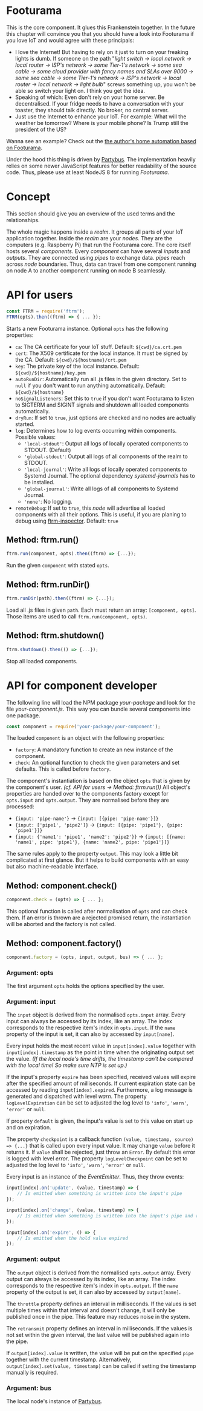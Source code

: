 # Footurama

This is the core component. It glues this Frankenstein together. In the future this chapter will convince you that you should have a look into Footurama if you love IoT and would agree with these principals:

 * I love the Internet! But having to rely on it just to turn on your freaking lights is dumb. If someone on the path "*light switch -> local network -> local router -> ISP's network -> some Tier-1's network -> some sea cable -> some cloud provider with fancy names and SLAs over 9000 -> some sea cable -> some Tier-1's network -> ISP's network -> local router -> local network -> light bulb*" screws something up, you won't be able so switch your light on. I think you get the idea.
 * Speaking of which: Even don't rely on your home server. Be decentralised. If your fridge needs to have a conversation with your toaster, they should talk directly. No broker, no central server.
 * Just use the Internet to enhance your IoT. For example: What will the weather be tomorrow? Where is your mobile phone? Is Trump still the president of the US?

Wanna see an example? Check out the [the author's home automation based on Footurama](https://github.com/jue/node-my-home).

Under the hood this thing is driven by [Partybus](https://github.com/jue89/node-partybus#readme). The implementation heavily relies on some newer JavaScript features for better readability of the source code. Thus, please use at least NodeJS 8 for running *Footurama*.

# Concept

This section should give you an overview of the used terms and the relationships.

The whole magic happens inside a *realm*. It groups all parts of your IoT application together. Inside the *realm* are your *nodes*. They are the computers (e.g. Raspberry Pi) that run the Footurama core. The core itself hosts several *components*. Every *component* can have several *inputs* and *outputs*. They are connected using *pipes* to exchange data. *pipes* reach across *node* boundaries. Thus, data can travel from one component running on node A to another component running on node B seamlessly.

# API for users

```js
const FTRM = require('ftrm');
FTRM(opts).then((ftrm) => { ... });
```

Starts a new Footurama instance. Optional `opts` has the following properties:
 * `ca`: The CA certificate for your IoT stuff. Default: `${cwd}/ca.crt.pem`
 * `cert`: The X509 certificate for the local instance. It must be signed by the CA. Default: `${cwd}/${hostname}/crt.pem`
 * `key`: The private key of the local instance. Default: `${cwd}/${hostname}/key.pem`
 * `autoRunDir`: Automatically run all .js files in the given directory. Set to `null` if you don't want to run anything automatically. Default: `${cwd}/${hostname}`
 * `noSignalListeners`: Set this to `true` if you don't want Footurama to listen to SIGTERM and SIGINT signals and shutdown all loaded components automatically.
 * `dryRun`: If set to `true`, just options are checked and no nodes are actually started.
 * `log`: Determines how to log events occurring within components. Possible values:
   * `'local-stdout'`: Output all logs of locally operated components to STDOUT. (Default)
   * `'global-stdout'`: Output all logs of all components of the realm to STDOUT.
   * `'local-journal'`: Write all logs of locally operated components to Systemd Journal. The optional dependency *systemd-journals* has to be installed.
   * `'global-journal'`: Write all logs of all components to Systemd Journal.
   * `'none'`: No logging.
 * `remoteDebug`: If set to `true`, this *node* will advertise all loaded components with all their options. This is useful, if you are planing to debug using [ftrm-inspector](http://github.com/Footurama/ftrm-inspector). Default: `true`

## Method: ftrm.run()

```js
ftrm.run(component, opts).then((ftrm) => {...});
```

Run the given `component` with stated `opts`.

## Method: ftrm.runDir()

```js
ftrm.runDir(path).then((ftrm) => {...});
```

Load all .js files in given `path`. Each must return an array: `[component, opts]`. Those items are used to call `ftrm.run(component, opts)`.

## Method: ftrm.shutdown()

```js
ftrm.shutdown().then(() => {...});
```

Stop all loaded components.

# API for component developer

The following line will load the NPM package *your-package* and look for the file *your-component.js*. This way you can bundle several components into one package.

```js
const component = require('your-package/your-component');
```

The loaded `component` is an object with the following properties:
 * `factory`: A mandatory function to create an new instance of the component.
 * `check`: An optional function to check the given parameters and set defaults. This is called before `factory`.

The component's instantiation is based on the object `opts` that is given by the component's user. *(cf. API for users -> Method: ftrm.run())* All object's properties are handed over to the components factory except for `opts.input` and `opts.output`. They are normalised before they are processed:

 * `{input: 'pipe-name'}` -> `{input: [{pipe: 'pipe-name'}]}`
 * `{input: ['pipe1', 'pipe2']}` -> `{input: [{pipe: 'pipe1'}, {pipe: 'pipe1'}]}`
 * `{input: {'name1': 'pipe1', 'name2': 'pipe2'}}` -> `{input: [{name: 'name1', pipe: 'pipe1'}, {name: 'name2', pipe: 'pipe1'}]}`

The same rules apply to the property `output`. This may look a little bit complicated at first glance. But it helps to build components with an easy but also machine-readable interface.

## Method: component.check()

```js
component.check = (opts) => { ... };
```

This optional function is called after normalisation of `opts` and can check them. If an error is thrown are a rejected promised return, the instantiation will be aborted and the factory is not called.

## Method: component.factory()

```js
component.factory = (opts, input, output, bus) => { ... };
```

### Argument: opts

The first argument `opts` holds the options specified by the user.

### Argument: input

The `input` object is derived from the normalised `opts.input` array. Every input can always be accessed by its index, like an array. The index corresponds to the respective item's index in `opts.input`. If the `name` property of the input is set, it can also by accessed by `input[name]`.

Every input holds the most recent value in `input[index].value` together with `input[index].timestamp` as the point in time when the originating output set the value. *(If the local node's time drifts, the timestamp can't be compared with the local time! So make sure NTP is set up.)*

If the input's property `expire` has been specified, received values will expire after the specified amount of milliseconds. If current expiration state can be accessed by reading `input[index].expired`. Furthermore, a log message is generated and dispatched with level *warn*. The property `logLevelExpiration` can be set to adjusted the log level to `'info'`, `'warn'`, `'error'` or `null`.

If property `default` is given, the input's value is set to this value on start up and on expiration.

The property `checkpoint` is a callback function `(value, timestamp, source) => {...}` that is called upon every input value. It may change `value` before it returns it. If `value` shall be rejected, just throw an `Error`. By default this error is logged with level *error*. The property `logLevelCheckpoint` can be set to adjusted the log level to `'info'`, `'warn'`, `'error'` or `null`.

Every input is an instance of the *EventEmitter*. Thus, they throw events:

```js
input[index].on('update', (value, timestamp) => {
	// Is emitted when something is written into the input's pipe
});

input[index].on('change', (value, timestamp) => {
	// Is emitted when something is written into the input's pipe and value has changed
});

input[index].on('expire', () => {
	// Is emitted when the hold value expired
});
```

### Argument: output

The `output` object is derived from the normalised `opts.output` array. Every output can always be accessed by its index, like an array. The index corresponds to the respective item's index in `opts.output`. If the `name` property of the output is set, it can also by accessed by `output[name]`.

The `throttle` property defines an interval in milliseconds. If the values is set multiple times within that interval and doesn't change, it will only be published once in the pipe. This feature may reduces noise in the system.

The `retransmit` property defines an interval in milliseconds. If the values is not set within the given interval, the last value will be published again into the pipe.

If `output[index].value` is written, the value will be put on the specified `pipe` together with the current timestamp. Alternatively, `output[index].set(value, timestamp)` can be called if setting the timestamp manually is required.

### Argument: bus

The local node's instance of [Partybus](https://github.com/jue89/node-partybus#readme).
